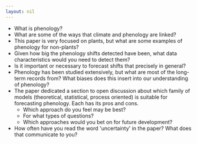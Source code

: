 ```yaml
---
layout: nil
---
```


* What is phenology?
* What are some of the ways that climate and phenology are linked?
* This paper is very focused on plants, but what are some examples of phenology for non-plants?
* Given how big the phenology shifts detected have been, what data characteristics would you need to detect them?
* Is it important or necessary to forecast shifts that precisely in general?
* Phenology has been studied extensively, but what are most of the long-term records from? What biases does this insert into our understanding of phenology?
* The paper dedicated a section to open discussion about which family of models (theoretical, statistical, process oriented) is suitable for forecasting phenology. Each has its pros and cons.
    * Which approach do you feel may be best?
    * For what types of questions?
    * Which approaches would you bet on for future development?
* How often have you read the word 'uncertainty' in the paper? What does that communicate to you?
